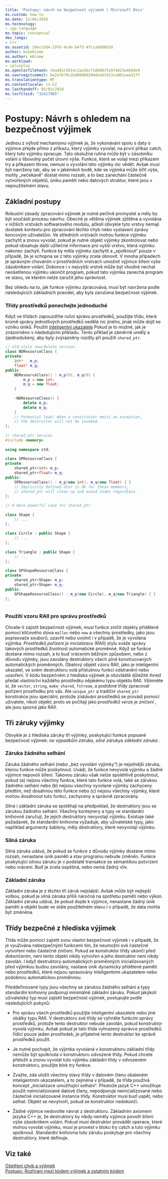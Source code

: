 ```yaml
---
title: 'Postupy: návrh na bezpečnost výjimek | Microsoft Docs'
ms.custom: how-to
ms.date: 11/04/2016
ms.technology:
- cpp-language
ms.topic: conceptual
dev_langs:
- C++
ms.assetid: 19ecc5d4-297d-4c4e-b4f3-4fccab890b3d
author: mikeblome
ms.author: mblome
ms.workload:
- cplusplus
ms.openlocfilehash: cbad81c5014c2aa3bcf10b083fa974615e4669e9
ms.sourcegitcommit: be2a7679c2bd80968204dee03d13ca961eaa31ff
ms.translationtype: MT
ms.contentlocale: cs-CZ
ms.lasthandoff: 05/03/2018
ms.locfileid: "32417965"
---
```

# <a name="how-to-design-for-exception-safety"></a>Postupy: Návrh s ohledem na bezpečnost výjimek
Jednou z výhod mechanismu výjimek je, že vykonávání spolu s daty o výjimce přejde přímo z příkazu, který výjimku vyvolal, na první příkaz catch, který tuto výjimku zpracuje. Tato obslužná rutina může být v zásobníku volání o libovolný počet úrovní výše. Funkce, které se volají mezi příkazem try a příkazem throw, nemusí o vyvolání této výjimky nic vědět.  Avšak musí být navrženy tak, aby se v jakémkoli bodě, kde se výjimka může šířit výše, mohly „nečekaně“ dostat mimo rozsah, a to bez zanechání částečně vytvořených objektů, úniku paměti nebo datových struktur, které jsou v nepoužitelném stavu.  
  
## <a name="basic-techniques"></a>Základní postupy  
 Robustní zásady zpracování výjimek je nutné pečlivě promyslet a měly by být součástí procesu návrhu. Obecně je většina výjimek zjištěna a vyvolána v nižších vrstvách softwarového modulu, ačkoli obvykle tyto vrstvy nemají dostatek kontextu pro zpracování těchto chyb nebo vystavení zprávy koncovým uživatelům. Ve středních vrstvách mohou funkce výjimku zachytit a znovu vyvolat, pokud je nutné objekt výjimky zkontrolovat nebo pokud obsahuje další užitečné informace pro vyšší vrstvu, která výjimku nakonec zachytí. Funkce by měla výjimku zachytit a „spolknout“ pouze v případě, že je schopna se z této výjimky zcela obnovit. V mnoha případech je správným chováním v prostředních vrstvách umožnit výjimce šíření výše zásobníkem volání. Dokonce i v nejvyšší vrstvě může být vhodné nechat neošetřenou výjimku ukončit program, pokud tato výjimka zanechá program ve stavu, ve kterém nelze zaručit jeho správnost.  
  
 Bez ohledu na to, jak funkce výjimku zpracovává, musí být navržena podle následujících základních pravidel, aby byla zaručena bezpečnost výjimek.  
  
### <a name="keep-resource-classes-simple"></a>Třídy prostředků ponechejte jednoduché  
 Když ve třídách zapouzdříte ruční správu prostředků, použijte třídu, která kromě správy jednotlivých prostředků nedělá nic jiného, jinak může dojít ke vzniku úniků. Použití [inteligentní ukazatele](../cpp/smart-pointers-modern-cpp.md) Pokud je to možné, jak je znázorněno v následujícím příkladu. Tento příklad je záměrně umělý a zjednodušený, aby byly zvýrazněny rozdíly při použití `shared_ptr`.  
  
```cpp  
// old-style new/delete version  
class NDResourceClass {  
private:  
    int*   m_p;  
    float* m_q;  
public:  
    NDResourceClass() : m_p(0), m_q(0) {  
        m_p = new int;  
        m_q = new float;  
    }  
  
    ~NDResourceClass() {  
        delete m_p;  
        delete m_q;  
    }  
    // Potential leak! When a constructor emits an exception,   
    // the destructor will not be invoked.     
};  
  
// shared_ptr version  
#include <memory>  
  
using namespace std;  
  
class SPResourceClass {  
private:  
    shared_ptr<int> m_p;  
    shared_ptr<float> m_q;  
public:  
    SPResourceClass() : m_p(new int), m_q(new float) { }  
    // Implicitly defined dtor is OK for these members,   
    // shared_ptr will clean up and avoid leaks regardless.  
};  
  
// A more powerful case for shared_ptr  
  
class Shape {  
    // ...  
};  
  
class Circle : public Shape {  
    // ...  
};  
  
class Triangle : public Shape {  
    // ...  
};  
  
class SPShapeResourceClass {  
private:  
    shared_ptr<Shape> m_p;  
    shared_ptr<Shape> m_q;  
public:  
    SPShapeResourceClass() : m_p(new Circle), m_q(new Triangle) { }  
};  
  
```  
  
### <a name="use-the-raii-idiom-to-manage-resources"></a>Použití vzoru RAII pro správu prostředků  
 Chcete-li zajistit bezpečnost výjimek, musí funkce zničit objekty přidělené pomocí klíčového slova `malloc` nebo `new` a všechny prostředky, jako jsou popisovače souborů, uzavřít nebo uvolnit i v případě, že je vyvolána výjimka. *Prostředků pořízení je inicializace* (RAII) stylu sváže správy takových prostředků životnost automatické proměnné. Když se funkce dostane mimo rozsah, a to buď vrácením běžným způsobem, nebo z důvodu výjimky, jsou zavolány destruktory všech plně konstruovaných automatických proměnných. Obalový objekt vzoru RAII, jako je inteligentní ukazatel, ve svém destruktoru volá příslušnou funkci odstranění nebo uzavření. V kódu bezpečném z hlediska výjimek je obzvláště důležité ihned předat vlastnictví každého prostředku nějakému typu objektu RAII. Všimněte si, že `vector`, `string`, `make_shared`, `fstream`, a podobné třídy zpracovat pořízení prostředku pro vás.  Ale `unique_ptr` a tradiční `shared_ptr` konstrukce jsou speciální, protože získávání prostředků se provádí pomocí uživatele, nikoli objekt; proto se počítají jako *prostředků verze je zničení* , ale jsou sporná jako RAII.  
  
## <a name="the-three-exception-guarantees"></a>Tři záruky výjimky  
 Obvykle je z hlediska záruky tři výjimky, poskytující funkce popsané bezpečnost výjimek: *ne výpadkům záruka*, *silné záruky*a *základní záruka* .  
  
### <a name="no-fail-guarantee"></a>Záruka žádného selhání  
 Záruka žádného selhání (nebo „bez vyvolání výjimky“) je nejsilnější záruka, kterou funkce může poskytnout. Uvádí, že funkce nevyvolá výjimku a žádné výjimce nepovolí šíření. Takovou záruku však nelze spolehlivě poskytnout, pokud (a) nejsou všechny funkce, které tato funkce volá, také se zárukou žádného selhání nebo (b) nejsou všechny vyvolané výjimky zachyceny předtím, než dosáhnou této funkce nebo (c) nejsou všechny výjimky, které mohou dosáhnout tuto funkci, zachyceny a správně zpracovány.  
  
 Silná i základní záruka se spoléhají na předpoklad, že destruktory jsou se zárukou žádného selhání. Všechny kontejnery a typy ve standardní knihovně zaručují, že jejich destruktory nevyvolají výjimku. Existuje také požadavek, že standardní knihovna vyžaduje, aby uživatelské typy, jako například argumenty šablony, měly destruktory, které nevyvolají výjimku.  
  
### <a name="strong-guarantee"></a>Silná záruka  
 Silná záruka udává, že pokud se funkce z důvodu výjimky dostane mimo rozsah, nenastane únik paměti a stav programu nebude změněn. Funkce poskytující silnou záruku je v podstatě transakce se sémantikou potvrzení nebo vrácení. Buď je zcela úspěšná, nebo nemá žádný vliv.  
  
### <a name="basic-guarantee"></a>Základní záruka  
 Základní záruka je z těchto tří záruk nejslabší. Avšak může být nejlepší volbou, pokud je silná záruka příliš náročná na spotřebu paměti nebo výkon. Základní záruka udává, že pokud dojde k výjimce, nenastane žádný únik paměti a objekt bude ve stále použitelném stavu i v případě, že data mohla být změněna.  
  
## <a name="exception-safe-classes"></a>Třídy bezpečné z hlediska výjimek  
 Třída může pomoci zajistit svou vlastní bezpečnost výjimek i v případě, že je využívána nebezpečnými funkcemi tím, že neumožní své částečné vytvoření nebo částečné zničení. Pokud se konstruktor třídy ukončí před dokončením, není tento objekt nikdy vytvořen a jeho destruktor není nikdy zavolán. I když destruktory automatických proměnných inicializovaných před výjimkou budou zavolány, nastane únik dynamicky přidělené paměti nebo prostředků, které nejsou spravovány inteligentním ukazatelem nebo podobnou automatickou proměnnou.  
  
 Předdefinované typy jsou všechny se zárukou žádného selhání a typy standardní knihovny podporují minimálně základní záruku. Pokud jakýkoli uživatelský typ musí zajistit bezpečnost výjimek, postupujte podle následujících pokynů:  
  
-   Pro správu všech prostředků použijte inteligentní ukazatele nebo jiné obálky typu RAII. V destruktoru své třídy se vyhněte funkcím správy prostředků, protože tento destruktor nebude zavolán, pokud konstruktor vyvolá výjimku. Avšak pokud je tato třída vyhrazený správce prostředků řídící pouze jeden prostředek, je přijatelné tento destruktor ke správě prostředků použít.  
  
-   Je nutné pochopit, že výjimka vyvolaná v konstruktoru základní třídy nemůže být spolknuta v konstruktoru odvozené třídy. Pokud chcete přeložit a znovu vyvolat tuto výjimku základní třídy v odvozeném konstruktoru, použijte blok try funkce.   
  
-   Zvažte, zda uložit všechny stavy třídy v datovém členu obaleném inteligentním ukazatelem, a to zejména v případě, že třída používá koncept „inicializace umožňující selhání“. Přestože jazyk C++ umožňuje použít neinicializované datové členy, nepodporuje neinicializované nebo částečně inicializované instance třídy. Konstruktor musí buď uspět, nebo selhat. Objekt se nevytvoří, pokud se konstruktor nedokončí.  
  
-   Žádné výjimce nedovolte návrat z destruktoru. Základním axiomem jazyka C++ je, že destruktory by nikdy neměly výjimce povolit šíření výše zásobníkem volání. Pokud musí destruktor provádět operace, které mohou vyvolat výjimku, musí je provést v bloku try catch a tuto výjimku spolknout. Standardní knihovna tuto záruku poskytuje pro všechny destruktory, které definuje.  
  
## <a name="see-also"></a>Viz také  
 [Ošetření chyb a výjimek](../cpp/errors-and-exception-handling-modern-cpp.md)   
 [Postupy: Rozhraní mezi kódem výjimek a ostatním kódem](../cpp/how-to-interface-between-exceptional-and-non-exceptional-code.md)